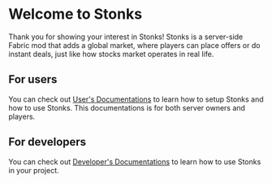 # Welcome to Stonks
Thank you for showing your interest in Stonks! Stonks is a server-side Fabric mod that adds a global market, where players can place offers or do instant deals, just like how stocks market operates in real life.

## For users
You can check out [User's Documentations](./User's%20Documentations/index.md) to learn how to setup Stonks and how to use Stonks. This documentations is for both server owners and players.

## For developers
You can check out [Developer's Documentations](<Developer's Documentations/index.md>) to learn how to use Stonks in your project.
